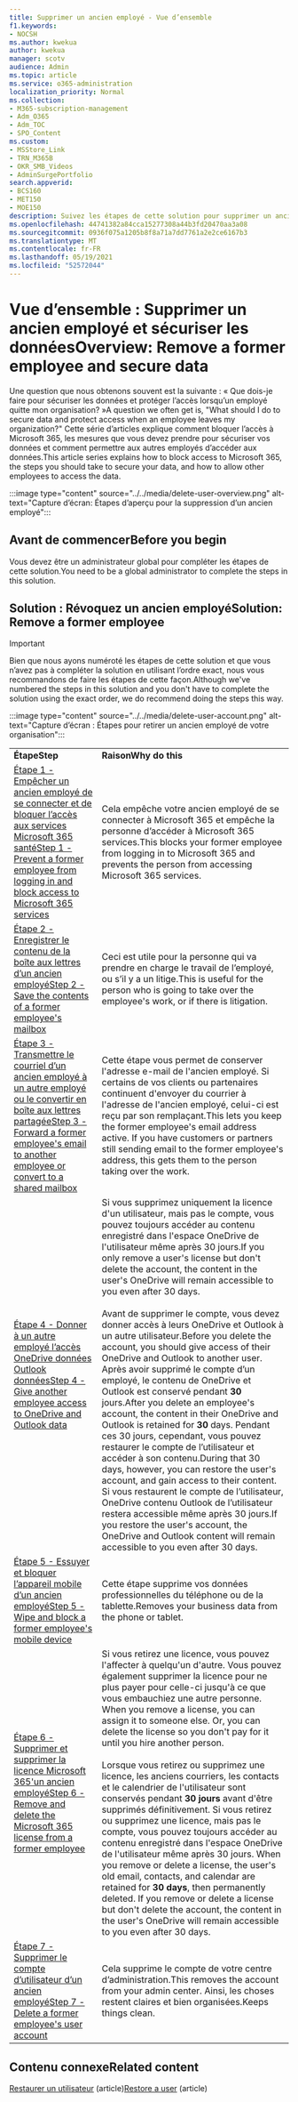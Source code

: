 ```yaml
---
title: Supprimer un ancien employé - Vue d’ensemble
f1.keywords:
- NOCSH
ms.author: kwekua
author: kwekua
manager: scotv
audience: Admin
ms.topic: article
ms.service: o365-administration
localization_priority: Normal
ms.collection:
- M365-subscription-management
- Adm_O365
- Adm_TOC
- SPO_Content
ms.custom:
- MSStore_Link
- TRN_M365B
- OKR_SMB_Videos
- AdminSurgePortfolio
search.appverid:
- BCS160
- MET150
- MOE150
description: Suivez les étapes de cette solution pour supprimer un ancien employé de Microsoft 365 et sécuriser les données de votre organisation.
ms.openlocfilehash: 44741382a84cca15277308a44b3fd20470aa3a08
ms.sourcegitcommit: 0936f075a1205b8f8a71a7dd7761a2e2ce6167b3
ms.translationtype: MT
ms.contentlocale: fr-FR
ms.lasthandoff: 05/19/2021
ms.locfileid: "52572044"
---
```

# <a name="overview-remove-a-former-employee-and-secure-data"></a><span data-ttu-id="9cdf7-103">Vue d’ensemble : Supprimer un ancien employé et sécuriser les données</span><span class="sxs-lookup"><span data-stu-id="9cdf7-103">Overview: Remove a former employee and secure data</span></span>

<span data-ttu-id="9cdf7-104">Une question que nous obtenons souvent est la suivante : « Que dois-je faire pour sécuriser les données et protéger l’accès lorsqu’un employé quitte mon organisation? »</span><span class="sxs-lookup"><span data-stu-id="9cdf7-104">A question we often get is, "What should I do to secure data and protect access when an employee leaves my organization?"</span></span> <span data-ttu-id="9cdf7-105">Cette série d’articles explique comment bloquer l’accès à Microsoft 365, les mesures que vous devez prendre pour sécuriser vos données et comment permettre aux autres employés d’accéder aux données.</span><span class="sxs-lookup"><span data-stu-id="9cdf7-105">This article series explains how to block access to Microsoft 365, the steps you should take to secure your data, and how to allow other employees to access the data.</span></span>

:::image type="content" source="../../media/delete-user-overview.png" alt-text="Capture d’écran: Étapes d’aperçu pour la suppression d’un ancien employé":::

## <a name="before-you-begin"></a><span data-ttu-id="9cdf7-107">Avant de commencer</span><span class="sxs-lookup"><span data-stu-id="9cdf7-107">Before you begin</span></span>

<span data-ttu-id="9cdf7-108">Vous devez être un administrateur global pour compléter les étapes de cette solution.</span><span class="sxs-lookup"><span data-stu-id="9cdf7-108">You need to be a global administrator to complete the steps in this solution.</span></span>

## <a name="solution-remove-a-former-employee"></a><span data-ttu-id="9cdf7-109">Solution : Révoquez un ancien employé</span><span class="sxs-lookup"><span data-stu-id="9cdf7-109">Solution: Remove a former employee</span></span>

> [!IMPORTANT]
> <span data-ttu-id="9cdf7-110">Bien que nous ayons numéroté les étapes de cette solution et que vous n’avez pas à compléter la solution en utilisant l’ordre exact, nous vous recommandons de faire les étapes de cette façon.</span><span class="sxs-lookup"><span data-stu-id="9cdf7-110">Although we've numbered the steps in this solution and you don't have to complete the solution using the exact order, we do recommend doing the steps this way.</span></span>

:::image type="content" source="../../media/delete-user-account.png" alt-text="Capture d’écran : Étapes pour retirer un ancien employé de votre organisation":::

|||
|:-----|:-----|
|<span data-ttu-id="9cdf7-112">**Étape**</span><span class="sxs-lookup"><span data-stu-id="9cdf7-112">**Step**</span></span> <br/> |<span data-ttu-id="9cdf7-113">**Raison**</span><span class="sxs-lookup"><span data-stu-id="9cdf7-113">**Why do this**</span></span> <br/> |
|[<span data-ttu-id="9cdf7-114">Étape 1 - Empêcher un ancien employé de se connecter et de bloquer l’accès aux services Microsoft 365 santé</span><span class="sxs-lookup"><span data-stu-id="9cdf7-114">Step 1 - Prevent a former employee from logging in and block access to Microsoft 365 services</span></span>](remove-former-employee-step-1.md) <br/> |<span data-ttu-id="9cdf7-115">Cela empêche votre ancien employé de se connecter à Microsoft 365 et empêche la personne d’accéder à Microsoft 365 services.</span><span class="sxs-lookup"><span data-stu-id="9cdf7-115">This blocks your former employee from logging in to Microsoft 365 and prevents the person from accessing Microsoft 365 services.</span></span> <br/> |
|[<span data-ttu-id="9cdf7-116">Étape 2 - Enregistrer le contenu de la boîte aux lettres d’un ancien employé</span><span class="sxs-lookup"><span data-stu-id="9cdf7-116">Step 2 - Save the contents of a former employee's mailbox</span></span>](remove-former-employee-step-2.md) <br/> |<span data-ttu-id="9cdf7-117">Ceci est utile pour la personne qui va prendre en charge le travail de l’employé, ou s’il y a un litige.</span><span class="sxs-lookup"><span data-stu-id="9cdf7-117">This is useful for the person who is going to take over the employee's work, or if there is litigation.</span></span> <br/> |
|[<span data-ttu-id="9cdf7-118">Étape 3 - Transmettre le courriel d’un ancien employé à un autre employé ou le convertir en boîte aux lettres partagée</span><span class="sxs-lookup"><span data-stu-id="9cdf7-118">Step 3 - Forward a former employee's email to another employee or convert to a shared mailbox</span></span>](remove-former-employee-step-3.md) <br/> |<span data-ttu-id="9cdf7-p102">Cette étape vous permet de conserver l'adresse e-mail de l'ancien employé. Si certains de vos clients ou partenaires continuent d'envoyer du courrier à l'adresse de l'ancien employé, celui-ci est reçu par son remplaçant.</span><span class="sxs-lookup"><span data-stu-id="9cdf7-p102">This lets you keep the former employee's email address active. If you have customers or partners still sending email to the former employee's address, this gets them to the person taking over the work.</span></span> <br/> |
|[<span data-ttu-id="9cdf7-121">Étape 4 - Donner à un autre employé l’accès OneDrive données Outlook données</span><span class="sxs-lookup"><span data-stu-id="9cdf7-121">Step 4 - Give another employee access to OneDrive and Outlook data</span></span>](remove-former-employee-step-6.md) <br/> |<span data-ttu-id="9cdf7-122">Si vous supprimez uniquement la licence d'un utilisateur, mais pas le compte, vous pouvez toujours accéder au contenu enregistré dans l'espace OneDrive de l'utilisateur même après 30 jours.</span><span class="sxs-lookup"><span data-stu-id="9cdf7-122">If you only remove a user's license but don't delete the account, the content in the user's OneDrive will remain accessible to you even after 30 days.</span></span> <br/><br/> <span data-ttu-id="9cdf7-123">Avant de supprimer le compte, vous devez donner accès à leurs OneDrive et Outlook à un autre utilisateur.</span><span class="sxs-lookup"><span data-stu-id="9cdf7-123">Before you delete the account, you should give access of their OneDrive and Outlook to another user.</span></span> <span data-ttu-id="9cdf7-124">Après avoir supprimé le compte d’un employé, le contenu de OneDrive et Outlook est conservé pendant **30** jours.</span><span class="sxs-lookup"><span data-stu-id="9cdf7-124">After you delete an employee's account, the content in their OneDrive and Outlook is retained for **30** days.</span></span> <span data-ttu-id="9cdf7-125">Pendant ces 30 jours, cependant, vous pouvez restaurer le compte de l’utilisateur et accéder à son contenu.</span><span class="sxs-lookup"><span data-stu-id="9cdf7-125">During that 30 days, however, you can restore the user's account, and gain access to their content.</span></span> <span data-ttu-id="9cdf7-126">Si vous restaurent le compte de l’utilisateur, OneDrive contenu Outlook de l’utilisateur restera accessible même après 30 jours.</span><span class="sxs-lookup"><span data-stu-id="9cdf7-126">If you restore the user's account, the OneDrive and Outlook content will remain accessible to you even after 30 days.</span></span> <br/> |
|[<span data-ttu-id="9cdf7-127">Étape 5 - Essuyer et bloquer l’appareil mobile d’un ancien employé</span><span class="sxs-lookup"><span data-stu-id="9cdf7-127">Step 5 - Wipe and block a former employee's mobile device</span></span>](remove-former-employee-step-4.md) <br/> |<span data-ttu-id="9cdf7-128">Cette étape supprime vos données professionnelles du téléphone ou de la tablette.</span><span class="sxs-lookup"><span data-stu-id="9cdf7-128">Removes your business data from the phone or tablet.</span></span>  <br/> |
|[<span data-ttu-id="9cdf7-129">Étape 6 - Supprimer et supprimer la licence Microsoft 365'un ancien employé</span><span class="sxs-lookup"><span data-stu-id="9cdf7-129">Step 6 - Remove and delete the Microsoft 365 license from a former employee</span></span>](remove-former-employee-step-7.md) <br/> |<span data-ttu-id="9cdf7-p104">Si vous retirez une licence, vous pouvez l'affecter à quelqu'un d'autre. Vous pouvez également supprimer la licence pour ne plus payer pour celle-ci jusqu'à ce que vous embauchiez une autre personne.  </span><span class="sxs-lookup"><span data-stu-id="9cdf7-p104">When you remove a license, you can assign it to someone else. Or, you can delete the license so you don't pay for it until you hire another person. </span></span><br/><br/> <span data-ttu-id="9cdf7-p105">Lorsque vous retirez ou supprimez une licence, les anciens courriers, les contacts et le calendrier de l'utilisateur sont conservés pendant **30 jours** avant d'être supprimés définitivement. Si vous retirez ou supprimez une licence, mais pas le compte, vous pouvez toujours accéder au contenu enregistré dans l'espace OneDrive de l'utilisateur même après 30 jours.  </span><span class="sxs-lookup"><span data-stu-id="9cdf7-p105">When you remove or delete a license, the user's old email, contacts, and calendar are retained for **30 days**, then permanently deleted. If you remove or delete a license but don't delete the account, the content in the user's OneDrive will remain accessible to you even after 30 days.  </span></span><br/> |
|[<span data-ttu-id="9cdf7-134">Étape 7 - Supprimer le compte d’utilisateur d’un ancien employé</span><span class="sxs-lookup"><span data-stu-id="9cdf7-134">Step 7 - Delete a former employee's user account</span></span>](remove-former-employee-step-7.md) <br/> |<span data-ttu-id="9cdf7-135">Cela supprime le compte de votre centre d’administration.</span><span class="sxs-lookup"><span data-stu-id="9cdf7-135">This removes the account from your admin center.</span></span> <span data-ttu-id="9cdf7-136">Ainsi, les choses restent claires et bien organisées.</span><span class="sxs-lookup"><span data-stu-id="9cdf7-136">Keeps things clean.</span></span> <br/> |

## <a name="related-content"></a><span data-ttu-id="9cdf7-137">Contenu connexe</span><span class="sxs-lookup"><span data-stu-id="9cdf7-137">Related content</span></span>

<span data-ttu-id="9cdf7-138">[Restaurer un utilisateur](restore-user.md) (article)</span><span class="sxs-lookup"><span data-stu-id="9cdf7-138">[Restore a user](restore-user.md) (article)</span></span>
